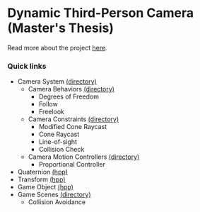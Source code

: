 # Dynamic Third-Person Camera (Master's Thesis)

Read more about the project [here](https://www.neesarg.me/dynamic-third-person-camera).

### Quick links
* Camera System [(directory)](Thesis/Dynamic%20Third-Person%20Camera/Code/Game/Potential%20Engine/Camera%20System/) 
	* Camera Behaviors [(directory)](Thesis/Dynamic%20Third-Person%20Camera/Code/Game/Potential%20Engine/Camera%20Behaviours/) 
		* Degrees of Freedom 
		* Follow 
		* Freelook 
	* Camera Constraints [(directory)](Thesis/Dynamic%20Third-Person%20Camera/Code/Game/Potential%20Engine/Camera%20Constrains/) 
		* Modified Cone Raycast
		* Cone Raycast
		* Line-of-sight
		* Collision Check
	* Camera Motion Controllers [(directory)](Thesis/Dynamic%20Third-Person%20Camera/Code/Game/Potential%20Engine/Motion%20Controllers/) 
		* Proportional Controller
* Quaternion [(hpp)](Engine/Code/Engine/Math/Quaternion.hpp?ts=4)
* Transform [(hpp)](Engine/Code/Engine/Math/Transform.hpp?ts=4)
* Game Object [(hpp)](Thesis/Dynamic%20Third-Person%20Camera/Code/Game/Potential%20Engine/GameObject.hpp?ts=4)
* Game Scenes [(directory)](Thesis/Dynamic%20Third-Person%20Camera/Code/Game/Game%20States/) 
	* Collision Avoidance